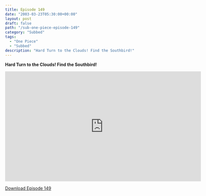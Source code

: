 ```yaml
---
title: Episode 149
date: "2003-03-23T05:30:00+00:00"
layout: post
draft: false
path: "/sub-one-piece-episode-149"
category: "Subbed"
tags:
  - "One Piece"
  - "Subbed"
description: "Hard Turn to the Clouds! Find the Southbird!"
---
```


**Hard Turn to the Clouds! Find the Southbird!**

<iframe width="640" height="360" src="https://www.rapidvideo.com/e/FXQE5WZG47" frameborder="0" marginwidth=0 marginheight=0 scrolling=no allowfullscreen></iframe>

<a href="http://ouo.io/qs/eCodkFEQ?s=https://rapidvid.to/d/https://www.rapidvideo.com/e/FXQE5WZG47">Download Episode 149</a>
